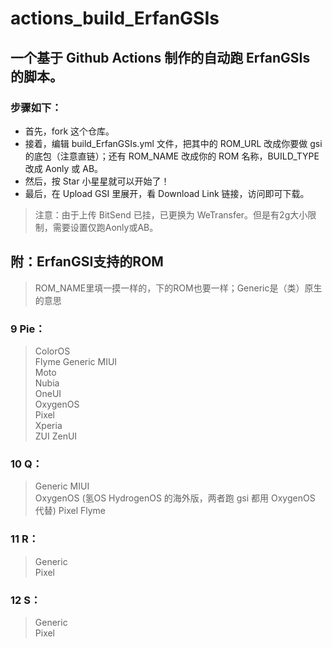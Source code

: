 # actions_build_ErfanGSIs  

## 一个基于 Github Actions 制作的自动跑 ErfanGSIs 的脚本。 
### 步骤如下： 
- 首先，fork 这个仓库。 
- 接着，编辑 build_ErfanGSIs.yml 文件，把其中的 ROM_URL 改成你要做 gsi 的底包（注意直链）；还有 ROM_NAME 改成你的 ROM 名称，BUILD_TYPE 改成 Aonly 或 AB。 
- 然后，按 Star 小星星就可以开始了！ 
- 最后，在 Upload GSI 里展开，看 Download Link 链接，访问即可下载。 

> 注意：由于上传 BitSend 已挂，已更换为 WeTransfer。但是有2g大小限制，需要设置仅跑Aonly或AB。

## 附：ErfanGSI支持的ROM ##
> ROM_NAME里填一摸一样的，下的ROM也要一样；Generic是（类）原生的意思
### 9 Pie： ### 
> ColorOS	
Flyme
Generic
MIUI	
Moto	
Nubia	
OneUI	
OxygenOS	
Pixel	
Xperia	
ZUI	
ZenUI
### 10 Q： ###
> Generic
MIUI	
OxygenOS (氢OS HydrogenOS 的海外版，两者跑 gsi 都用 OxygenOS 代替)
Pixel
Flyme
### 11 R： ##
> Generic	
Pixel
### 12 S： ##
> Generic	
Pixel
